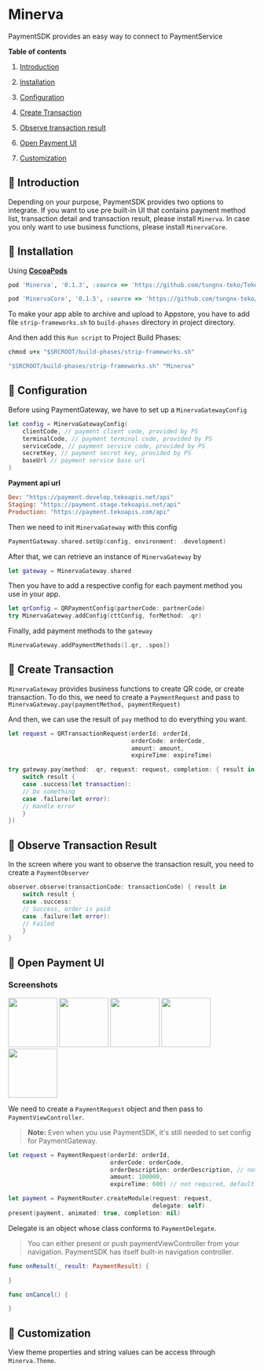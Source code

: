 # Minerva

PaymentSDK provides an easy way to connect to PaymentService

**Table of contents**

1. [Introduction](#introduction)

2. [Installation](#installation)

3. [Configuration](#configuration)

4. [Create Transaction](#create-transaction)

5. [Observe transaction result](#observe-transaction)

6. [Open Payment UI](#open-payment-ui)

7. [Customization](#customization)

## 🤚 Introduction <a name="introduction"></a>

Depending on your purpose, PaymentSDK provides two options to integrate. If you want to use pre built-in UI that contains payment method list, transaction detail and transaction result, please install `Minerva`. In case you only want to use business functions, please install `MinervaCore`.

## 🍖  Installation <a name="installation"></a>

Using **[CocoaPods](https://cocoapods.org/)**

```ruby
pod 'Minerva', '0.1.3', :source => 'https://github.com/tungnx-teko/TekoSpecs'
```

```ruby
pod 'MinervaCore', '0.1.5', :source => 'https://github.com/tungnx-teko/TekoSpecs'
```

To make your app able to archive and upload to Appstore, you have to add file `strip-frameworks.sh` to `build-phases` directory in project directory.

And then add this `Run script` to Project Build Phases:
```ruby
chmod u+x "$SRCROOT/build-phases/strip-frameworks.sh"

"$SRCROOT/build-phases/strip-frameworks.sh" "Minerva"
```

## 🔩 Configuration<a name="configuration"></a>

Before using PaymentGateway, we have to set up a `MinervaGatewayConfig`

```swift
let config = MinervaGatewayConfig(
    clientCode, // payment client code, provided by PS
    terminalCode, // payment terminal code, provided by PS
    serviceCode, // payment service code, provided by PS
    secretKey, // payment secret key, provided by PS
    baseUrl // payment service base url
)
```

**Payment api url**

```ruby
Dev: "https://payment.develop.tekoapis.net/api"
Staging: "https://payment.stage.tekoapis.net/api"
Production: "https://payment.tekoapis.com/api"
```

Then we need to init `MinervaGateway` with this config

```swift
PaymentGateway.shared.setUp(config, environment: .development)
```

After that, we can retrieve an instance of `MinervaGateway` by

```swift
let gateway = MinervaGateway.shared
```

Then you have to add a respective config for each payment method you use in your app.

```swift
let qrConfig = QRPaymentConfig(partnerCode: partnerCode)
try MinervaGateway.addConfig(cttConfig, forMethod: .qr)
```

Finally, add payment methods to the `gateway`

```swift
MinervaGateway.addPaymentMethods([.qr, .spos])
```


## 🔑 Create Transaction<a name="create-transaction"></a>

`MinervaGateway` provides business functions to create QR code, or create transaction. To do this, we need to create a `PaymentRequest` and pass to `MinervaGateway.pay(paymentMethod, paymentRequest)`

And then, we can use the result of `pay` method to do everything you want.

```swift
let request = QRTransactionRequest(orderId: orderId,
                                   orderCode: orderCode,
                                   amount: amount, 
                                   expireTime: expireTime)                                     
```

```swift
try gateway.pay(method: .qr, request: request, completion: { result in
    switch result {
    case .success(let transaction):
    // Do something
    case .failure(let error):
    // Handle error
    }
})  
```

## 🔑 Observe Transaction Result<a name="observe-transaction"></a>

In the screen where you want to observe the transaction result, you need to create a `PaymentObserver`

```swift
observer.observe(transactionCode: transactionCode) { result in
    switch result {
    case .success:
    // Success, order is paid
    case .failure(let error):
    // Failed
    }
}
```

## 🔑 Open Payment UI<a name="open-payment-ui"></a>

### Screenshots

<p float="left">
<img src="https://i.imgur.com/cGTRiaa.png" width="100" />
<img src="https://i.imgur.com/AFW3VMW.png" width="100" /> 
<img src="https://i.imgur.com/qbWj3z8.png" width="100" />
<img src="https://i.imgur.com/OYn0BS9.png" width="100" />
<img src="https://i.imgur.com/6PDyS71.png" width="100" />
</p>

We need to create a `PaymentRequest` object and then pass to `PaymentViewController`.

> **Note:** Even when you use PaymentSDK, it's still needed to set config for PaymentGateway.

```swift
let request = PaymentRequest(orderId: orderId,
                             orderCode: orderCode,
                             orderDescription: orderDescription, // not required
                             amount: 100000,
                             expireTime: 600) // not required, default is 600s
```

```swift
let payment = PaymentRouter.createModule(request: request, 
                                         delegate: self)
present(payment, animated: true, completion: nil)
```

Delegate is an object whose class conforms to `PaymentDelegate`. 

> You can either present or push paymentViewController from your navigation. PaymentSDK has itself built-in navigation controller. 

```swift
func onResult(_ result: PaymentResult) {

}

func onCancel() {

}
```

## 🌈 Customization<a name="customization"></a>

View theme properties and string values can be access through `Minerva.Theme`.
